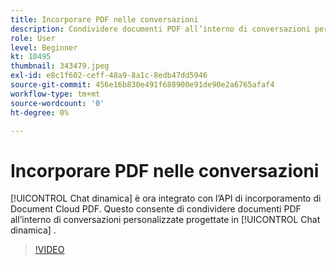 ```yaml
---
title: Incorporare PDF nelle conversazioni
description: Condividere documenti PDF all’interno di conversazioni personalizzate progettate in chat dinamica.
role: User
level: Beginner
kt: 10495
thumbnail: 343479.jpeg
exl-id: e8c1f602-ceff-48a9-8a1c-8edb47dd5946
source-git-commit: 456e16b830e491f688900e91de90e2a6765afaf4
workflow-type: tm+mt
source-wordcount: '0'
ht-degree: 0%

---
```


# Incorporare PDF nelle conversazioni

[!UICONTROL Chat dinamica]  è ora integrato con l’API di incorporamento di Document Cloud PDF. Questo consente di condividere documenti PDF all’interno di conversazioni personalizzate progettate in [!UICONTROL Chat dinamica] .

>[!VIDEO](https://video.tv.adobe.com/v/343479/?quality=12&learn=on)
